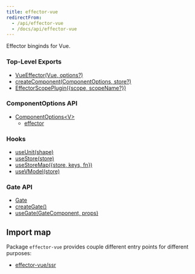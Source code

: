 ```yaml
---
title: effector-vue
redirectFrom:
  - /api/effector-vue
  - /docs/api/effector-vue
---
```


Effector binginds for Vue.

### Top-Level Exports

- [VueEffector(Vue, options?)](/en/api/effector-vue/VueEffector)
- [createComponent(ComponentOptions, store?)](/en/api/effector-vue/createComponent)
- [EffectorScopePlugin({scope, scopeName?})](/en/api/effector-vue/EffectorScopePlugin)

### ComponentOptions API

- [ComponentOptions\<V\>](/en/api/effector-vue/ComponentOptions)
  - [effector](/en/api/effector-vue/ComponentOptions#effector)

### Hooks

- [useUnit(shape)](/en/api/effector-vue/useUnit)
- [useStore(store)](/en/api/effector-vue/useStore)
- [useStoreMap({store, keys, fn})](/en/api/effector-vue/useStoreMap)
- [useVModel(store)](/en/api/effector-vue/useVModel)

### Gate API

- [Gate](/en/api/effector-vue/Gate)
- [createGate()](/en/api/effector-vue/createGate)
- [useGate(GateComponent, props)](/en/api/effector-vue/useGate)

## Import map

Package `effector-vue` provides couple different entry points for different purposes:

- [effector-vue/ssr](/en/api/effector-vue/module/ssr)
